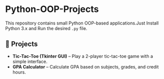 # Python-OOP-Projects

This repository contains small Python OOP-based applications.Just Install Python 3.x and Run the desired `.py` file.

## 📂 Projects
- **Tic-Tac-Toe (Tkinter GUI)** – Play a 2-player tic-tac-toe game with a simple interface.
- **GPA Calculator** – Calculate GPA based on subjects, grades, and credit hours.
